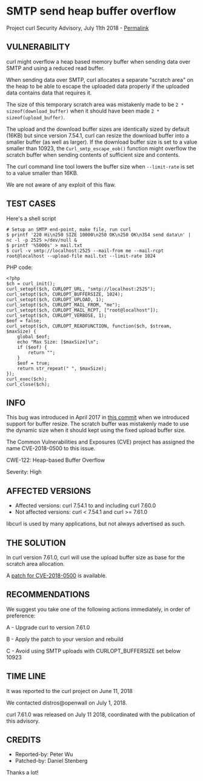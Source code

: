 SMTP send heap buffer overflow
==============================

Project curl Security Advisory, July 11th 2018 -
[Permalink](https://curl.se/docs/CVE-2018-0500.html)

VULNERABILITY
-------------

curl might overflow a heap based memory buffer when sending data over SMTP and
using a reduced read buffer.

When sending data over SMTP, curl allocates a separate "scratch area" on the
heap to be able to escape the uploaded data properly if the uploaded data
contains data that requires it.

The size of this temporary scratch area was mistakenly made to be `2 *
sizeof(download_buffer)` when it should have been made `2 *
sizeof(upload_buffer)`.

The upload and the download buffer sizes are identically sized by default
(16KB) but since version 7.54.1, curl can resize the download buffer into a
smaller buffer (as well as larger). If the download buffer size is set to a
value smaller than 10923, the `Curl_smtp_escape_eob()` function might overflow
the scratch buffer when sending contents of sufficient size and contents.

The curl command line tool lowers the buffer size when `--limit-rate` is set
to a value smaller than 16KB.

We are not aware of any exploit of this flaw.

TEST CASES
----------
Here's a shell script

    # Setup an SMTP end-point, make file, run curl
    $ printf '220 Hi\n250 SIZE 10000\n250 OK\n250 OK\n354 send data\n' | nc -l -p 2525 >/dev/null &
    $ printf '%5000s' > mail.txt
    $ curl -v smtp://localhost:2525 --mail-from me --mail-rcpt root@localhost --upload-file mail.txt --limit-rate 1024

PHP code:

    <?php
    $ch = curl_init();
    curl_setopt($ch, CURLOPT_URL, "smtp://localhost:2525");
    curl_setopt($ch, CURLOPT_BUFFERSIZE, 1024);
    curl_setopt($ch, CURLOPT_UPLOAD, 1);
    curl_setopt($ch, CURLOPT_MAIL_FROM, "me");
    curl_setopt($ch, CURLOPT_MAIL_RCPT, ["root@localhost"]);
    curl_setopt($ch, CURLOPT_VERBOSE, 1);
    $eof = false;
    curl_setopt($ch, CURLOPT_READFUNCTION, function($ch, $stream, $maxSize) {
        global $eof;
        echo "Max Size: [$maxSize]\n";
        if ($eof) {
            return "";
        }
        $eof = true;
        return str_repeat(" ", $maxSize);
    });
    curl_exec($ch);
    curl_close($ch);

INFO
----

This bug was introduced in April 2017 in [this
commit](https://github.com/curl/curl/commit/e40e9d7f0decc79) when we
introduced support for buffer resize. The scratch buffer was mistakenly made
to use the dynamic size when it should kept using the fixed upload buffer
size.

The Common Vulnerabilities and Exposures (CVE) project has assigned the name
CVE-2018-0500 to this issue.

CWE-122: Heap-based Buffer Overflow

Severity: High

AFFECTED VERSIONS
-----------------

- Affected versions: curl 7.54.1 to and including curl 7.60.0
- Not affected versions: curl < 7.54.1 and curl >= 7.61.0

libcurl is used by many applications, but not always advertised as such.

THE SOLUTION
------------

In curl version 7.61.0, curl will use the upload buffer size as base for the
scratch area allocation.

A [patch for CVE-2018-0500](https://github.com/curl/curl/commit/ba1dbd78e5f1e.patch) is
available.

RECOMMENDATIONS
---------------

We suggest you take one of the following actions immediately, in order of
preference:

 A - Upgrade curl to version 7.61.0

 B - Apply the patch to your version and rebuild

 C - Avoid using SMTP uploads with CURLOPT_BUFFERSIZE set below 10923

TIME LINE
---------

It was reported to the curl project on June 11, 2018

We contacted distros@openwall on July 1, 2018.

curl 7.61.0 was released on July 11 2018, coordinated with the publication of
this advisory.

CREDITS
-------

- Reported-by: Peter Wu
- Patched-by: Daniel Stenberg

Thanks a lot!
